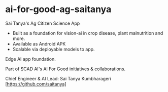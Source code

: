 # ai-for-good-ag-saitanya
Sai Tanya's Ag Citizen Science App
- Built as a foundation for vision-ai in crop disease, plant malnutrition and more. 
- Available as Android APK
- Scalable via deployable models to app.

Edge AI app foundation.

Part of SCAD AI's AI For Good initiatives & collaborations.

Chief Engineer & AI Lead: Sai Tanya Kumbharageri [https://github.com/saitanya]

